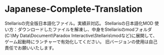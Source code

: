 # Japanese-Complete-Translation
Stellarisの完全版日本語化ファイル。実績非対応。
Stellarisの日本語化MOD 使い方：ダウンロードしたファイルを解凍し、中身をStellarisのmodフォルダ(C:\My Data\Document\Paradox Interactive\Stellaris\modなど)に展開して、ゲーム起動時にランチャーで有効化してください。 旧バージョンの使用は自己責任でお願いいたします。
